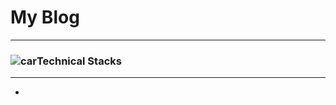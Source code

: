 # **My Blog**

----

### ![car](https://github.githubassets.com/images/icons/emoji/unicode/1f697.png)**Technical Stacks**
-----

+ 
